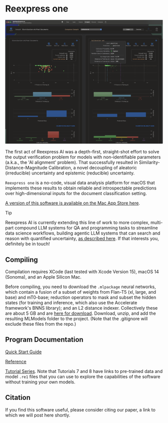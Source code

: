 # Reexpress one

![Reexpress one](compare.png)

The first act of Reexpress AI was a depth-first, straight-shot effort to solve the output verification problem for models with non-identifiable parameters (a.k.a., the 'AI alignment' problem). That successfully resulted in Similarity-Distance-Magnitude Calibration, a novel decoupling of aleatoric (irreducible) uncertainty and epistemic (reducible) uncertainty. 

`Reexpress one` is a no-code, visual data analysis platform for macOS that implements these results to obtain reliable and introspectable predictions over high-dimensional inputs for the document classification setting.

[A version of this software is available on the Mac App Store here](https://apple.co/40XXpe9).

> [!TIP]
> Reexpress AI is currently extending this line of work to more complex, multi-part compound LLM systems for QA and programming tasks to streamline data science workflows, building agentic LLM systems that can search and reason with quantified uncertainty, [as described here](https://re.express/next.html). If that interests you, definitely be in touch!

## Compiling

Compilation requires XCode (last tested with Xcode Version 15), macOS 14 (Sonoma), and an Apple Silicon Mac.

Before compiling, you need to download the `.mlpackage` neural networks, which contain a fusion of a subset of weights from Flan-T5 (xl, large, and base) and mT0-base; reduction operators to mask and subset the hidden states (for training and inference, which also use the Accelerate framework's BNNS library); and an L2 distance indexer. Collectively these are about 5 GB and are [here for download](https://drive.google.com/file/d/1dVArdmZqDxiFLBjZXH77ROIdxcALeetk/view?usp=sharing). Download, unzip, and add the resulting MLModels folder to the project. (Note that the .gitignore will exclude these files from the repo.)

## Program Documentation

[Quick Start Guide](https://raw.githubusercontent.com/ReexpressAI/Documentation/main/quick_start_guide.pdf)

[Reference](https://raw.githubusercontent.com/ReexpressAI/Documentation/main/reference.pdf)

[Tutorial Series](https://github.com/ReexpressAI/Example_Data). Note that Tutorials 7 and 8 have links to pre-trained data and model `.re1` files that you can use to explore the capabilities of the software without training your own models.

## Citation

If you find this software useful, please consider citing our paper, a link to which we will post here shortly.
